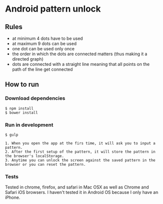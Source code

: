 Android pattern unlock
======================

## Rules
- at minimum 4 dots have to be used
- at maximum 9 dots can be used
- one dot can be used only once
- the order in which the dots are connected matters (thus making it a directed graph)
- dots are connected with a straight line meaning that all points on the path of the line get connected

## How to run
### Download dependencies

```
$ npm install
$ bower install
```

### Run in development

```
$ gulp
```

    1. When you open the app at the firs time, it will ask you to input a pattern.
    2. After the first setup of the pattern, it will store the pattern in the browser's localStorage.
    3. Anytime you can unlock the screen against the saved pattern in the browser or you can reset the pattern. 

### Tests

Tested in chrome, firefox, and safari in Mac OSX as well as Chrome and Safari iOS browsers. I haven't tested it in Android OS because I only have an iPhone.
